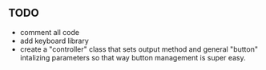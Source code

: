 ## TODO

*  comment all code
*  add keyboard library
*  create a "controller" class that sets output method 
and general "button" intalizing parameters so that way
button management is super easy. 



